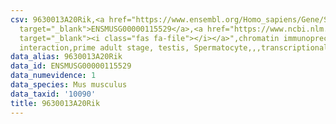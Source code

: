 ```yaml
---
csv: 9630013A20Rik,<a href="https://www.ensembl.org/Homo_sapiens/Gene/Summary?db=core;g=ENSMUSG00000115529"
  target="_blank">ENSMUSG00000115529</a>,<a href="https://www.ncbi.nlm.nih.gov/pubmed/25450459"
  target="_blank"><i class="fas fa-file"></i></a>",chromatin immunoprecipitation assay,direct
  interaction,prime adult stage, testis, Spermatocyte,,,transcriptional regulation,
data_alias: 9630013A20Rik
data_id: ENSMUSG00000115529
data_numevidence: 1
data_species: Mus musculus
data_taxid: '10090'
title: 9630013A20Rik
---
```

